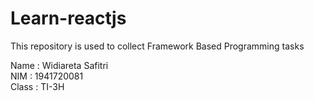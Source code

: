 # Learn-reactjs

This repository is used to collect Framework Based Programming tasks

Name  : Widiareta Safitri
<br>
NIM   : 1941720081
<br>
Class : TI-3H
